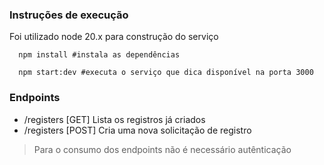 ### Instruções de execução
Foi utilizado node 20.x para construção do serviço

```shell
  npm install #instala as dependências
```

```shell
  npm start:dev #executa o serviço que dica disponível na porta 3000
```

### Endpoints

- /registers [GET] Lista os registros já criados
- /registers [POST] Cria uma nova solicitação de registro


> Para o consumo dos endpoints não é necessário autênticação
